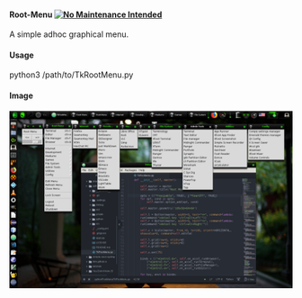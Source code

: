 #### Root-Menu [![No Maintenance Intended](http://unmaintained.tech/badge.svg)](http://unmaintained.tech/)
A simple adhoc graphical menu.

#### Usage
python3 /path/to/TkRootMenu.py

#### Image
![TkRootMenu](imgs/shot-2017-12-27_16-09-43.png "Tear Off RootMenu")
